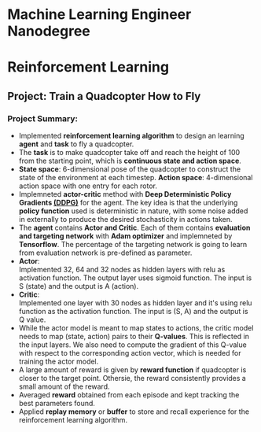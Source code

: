 # Machine Learning Engineer Nanodegree
# Reinforcement Learning
## Project: Train a Quadcopter How to Fly

### Project Summary:
- Implemented **reinforcement learning algorithm** to design an learning **agent** and **task** to fly a quadcopter.
- The **task** is to make quadcopter take off and reach the height of 100 from the starting point, which is **continuous state and action space**. 
- **State space**: 6-dimensional pose of the quadcopter to construct the state of the environment at each timestep.
**Action space**: 4-dimensional action space with one entry for each rotor.
- Implemneted **actor-critic** method with **Deep Deterministic Policy Gradients [(DDPG)](https://arxiv.org/abs/1509.02971)** for the agent. The key idea is that the underlying **policy function** used is deterministic in nature, with some noise added in externally to produce the desired stochasticity in actions taken.
- The **agent** contains **Actor and Critic**. Each of them contains **evaluation and targeting network** with **Adam optimizer** and implemneted by **Tensorflow**. The percentage of the targeting network is going to learn from evaluation network is pre-defined as parameter. 
- **Actor**: <br/> Implemented 32, 64 and 32 nodes as hidden layers with relu as activation function. The output layer uses sigmoid function. The input is S (state) and the output is A (action).
- **Critic**: <br/> Implemented one layer with 30 nodes as hidden layer and it's using relu function as the activation function. The input is (S, A) and the output is Q value. 
- While the actor model is meant to map states to actions, the critic model needs to map (state, action) pairs to their **Q-values**. This is reflected in the input layers. We also need to compute the gradient of this Q-value with respect to the corresponding action vector, which is needed for training the actor model. 
- A large amount of reward is given by **reward function** if quadcopter is closer to the target point. Othersie, the reward consistently provides a small amount of the reward.  
- Averaged **reward** obtained from each episode and kept tracking the best parameters found.  
- Applied **replay memory** or **buffer** to store and recall experience for the reinforcement learning algorithm.
